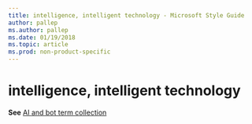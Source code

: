 ```yaml
---
title: intelligence, intelligent technology - Microsoft Style Guide
author: pallep
ms.author: pallep
ms.date: 01/19/2018
ms.topic: article
ms.prod: non-product-specific
---
```


# intelligence, intelligent technology

**See** [AI and bot term collection](~/a-z-word-list-term-collections/term-collections/ai-bot-terms.md)
